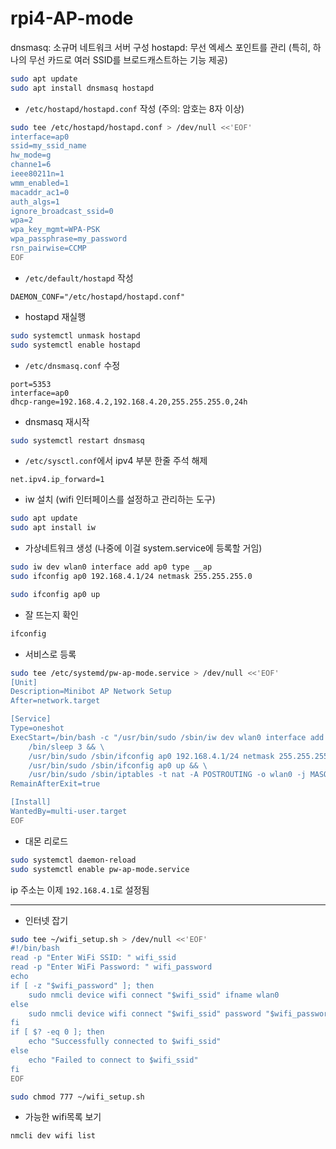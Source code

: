 # rpi4-AP-mode

dnsmasq: 소규머 네트워크 서버 구성
hostapd: 무선 엑세스 포인트를 관리 (특히, 하나의 무선 카드로 여러 SSID를 브로드캐스트하는 기능 제공)

```bash
sudo apt update
sudo apt install dnsmasq hostapd
```

- `/etc/hostapd/hostapd.conf` 작성 (주의: 암호는 8자 이상)
```bash
sudo tee /etc/hostapd/hostapd.conf > /dev/null <<'EOF'
interface=ap0
ssid=my_ssid_name
hw_mode=g
channe1=6
ieee80211n=1
wmm_enabled=1
macaddr_ac1=0
auth_algs=1
ignore_broadcast_ssid=0
wpa=2
wpa_key_mgmt=WPA-PSK
wpa_passphrase=my_password
rsn_pairwise=CCMP
EOF
```


- `/etc/default/hostapd` 작성
```
DAEMON_CONF="/etc/hostapd/hostapd.conf"
```

- hostapd 재실행
```bash
sudo systemctl unmask hostapd
sudo systemctl enable hostapd
```

- `/etc/dnsmasq.conf` 수정
```
port=5353
interface=ap0
dhcp-range=192.168.4.2,192.168.4.20,255.255.255.0,24h
```


- dnsmasq 재시작
```bash
sudo systemctl restart dnsmasq
```

- `/etc/sysctl.conf`에서 ipv4 부분 한줄 주석 해제

```
net.ipv4.ip_forward=1
```

- iw 설치 (wifi 인터페이스를 설정하고 관리하는 도구)
```bash
sudo apt update
sudo apt install iw
```

- 가상네트워크 생성 (나중에 이걸 system.service에 등록할 거임)
```bash
sudo iw dev wlan0 interface add ap0 type __ap
sudo ifconfig ap0 192.168.4.1/24 netmask 255.255.255.0

sudo ifconfig ap0 up
```

- 잘 뜨는지 확인
```bash
ifconfig
```

- 서비스로 등록
```bash
sudo tee /etc/systemd/pw-ap-mode.service > /dev/null <<'EOF'
[Unit]
Description=Minibot AP Network Setup
After=network.target

[Service]
Type=oneshot
ExecStart=/bin/bash -c "/usr/bin/sudo /sbin/iw dev wlan0 interface add ap0 type __ap && \
    /bin/sleep 3 && \
    /usr/bin/sudo /sbin/ifconfig ap0 192.168.4.1/24 netmask 255.255.255.0 && \
    /usr/bin/sudo /sbin/ifconfig ap0 up && \
    /usr/bin/sudo /sbin/iptables -t nat -A POSTROUTING -o wlan0 -j MASQUERADE"
RemainAfterExit=true

[Install]
WantedBy=multi-user.target
EOF
```

- 대몬 리로드
```bash
sudo systemctl daemon-reload
sudo systemctl enable pw-ap-mode.service
```

ip 주소는 이제 `192.168.4.1`로 설정됨

----------------------------
- 인터넷 잡기
```bash
sudo tee ~/wifi_setup.sh > /dev/null <<'EOF'
#!/bin/bash
read -p "Enter WiFi SSID: " wifi_ssid
read -p "Enter WiFi Password: " wifi_password
echo
if [ -z "$wifi_password" ]; then
    sudo nmcli device wifi connect "$wifi_ssid" ifname wlan0
else
    sudo nmcli device wifi connect "$wifi_ssid" password "$wifi_password" ifname wlan0
fi
if [ $? -eq 0 ]; then
    echo "Successfully connected to $wifi_ssid"
else
    echo "Failed to connect to $wifi_ssid"
fi
EOF

sudo chmod 777 ~/wifi_setup.sh
```


- 가능한 wifi목록 보기
```bash
nmcli dev wifi list
```